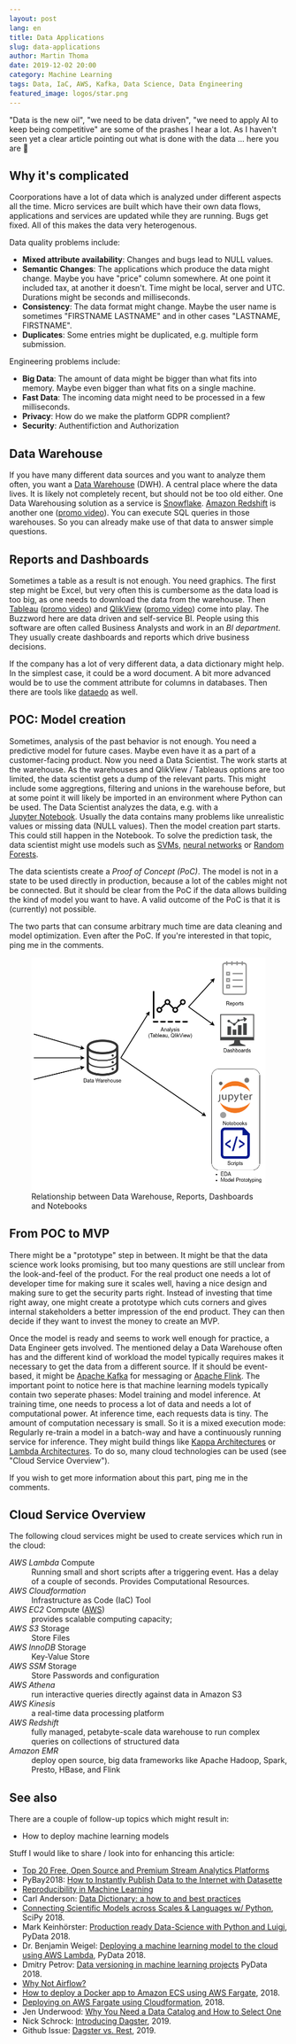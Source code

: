 ```yaml
---
layout: post
lang: en
title: Data Applications
slug: data-applications
author: Martin Thoma
date: 2019-12-02 20:00
category: Machine Learning
tags: Data, IaC, AWS, Kafka, Data Science, Data Engineering
featured_image: logos/star.png
---
```

"Data is the new oil", "we need to be data driven",
"we need to apply AI to keep being competitive" are some of the prashes I hear
a lot. As I haven't seen yet a clear article pointing out what is done with
the data ... here you are 🙂


## Why it's complicated

Coorporations have a lot of data which is analyzed under different aspects
all the time. Micro services are built which have their own data flows,
applications and services are updated while they are running. Bugs get fixed.
All of this makes the data very heterogenous.


Data quality problems include:

* **Mixed attribute availability**: Changes and bugs lead to NULL values.
* **Semantic Changes**: The applications which produce the data might change.
  Maybe you have "price" column somewhere. At one point it included tax, at
  another it doesn't. Time might be local, server and UTC. Durations might be
  seconds and milliseconds.
* **Consistency**: The data format might change. Maybe the user name is sometimes "FIRSTNAME
  LASTNAME" and in other cases "LASTNAME, FIRSTNAME".
* **Duplicates**: Some entries might be duplicated, e.g. multiple form submission.


Engineering problems include:

* **Big Data**: The amount of data might be bigger than what fits into memory.
  Maybe even bigger than what fits on a single machine.
* **Fast Data**: The incoming data might need to be processed in a few
  milliseconds.
* **Privacy**: How do we make the platform GDPR complient?
* **Security**: Authentifiction and Authorization

<!--

Buzz-Words: label label-warning
Technologies: label label-primary
Roles: label label-info
    --->

## Data Warehouse

If you have many different data sources and you want to analyze them often, you
want a [Data Warehouse](https://en.wikipedia.org/wiki/Data_warehouse) (DWH). A
central place where the data lives. It is likely not completely recent, but
should not be too old either. One Data Warehousing solution as a service
is [<span class="label label-primary">Snowflake</span>](https://en.wikipedia.org/wiki/Snowflake_Inc.).
[<span class="label label-primary">Amazon Redshift</span>](https://en.wikipedia.org/wiki/Amazon_Redshift) is another one
([promo video](https://www.youtube.com/watch?v=_qKm6o1zK3U)).
You can execute SQL queries in those warehouses. So you can already make use of
that data to answer simple questions.


## Reports and Dashboards

Sometimes a table as a result is not enough. You need graphics. The first step
might be Excel, but very often this is cumbersome as the data load is too big,
as one needs to download the data from the warehouse. Then
[<span class="label label-primary">Tableau</span>](https://en.wikipedia.org/wiki/Tableau_Software)
([promo&nbsp;video](https://www.youtube.com/watch?v=VUVqj7YsWmU)) and
[<span class="label label-primary">QlikView</span>](https://en.wikipedia.org/wiki/Qlik)
([promo&nbsp;video](https://www.youtube.com/watch?v=sqILcEwlHSI)) come into
play. The Buzzword here are <span class="label label-danger">data driven</span> and <span class="label label-danger">self-service BI</span>. People using
this software are often called <span class="label label-info">Business
Analysts</span> and work in an <i>BI department</i>. They usually create
dashboards and reports which drive business decisions.

If the company has a lot of very different data, a
<span class="label label-primary">data dictionary</span> might help. In the
simplest case, it could be a word document. A bit more advanced would be to
use the comment attribute for columns in databases. Then there are tools
like <a href="https://dataedo.com/">dataedo</a> as well.


## POC: Model creation

Sometimes, analysis of the past behavior is not enough. You need a predictive
model for future cases. Maybe even have it as a part of a customer-facing
product. Now you need a <span class="label label-info">Data Scientist</span>.
The work starts at the warehouse. As the warehouses and QlikView / Tableaus
options are too limited, the data scientist gets a dump of the relevant parts.
This might include some aggregtions, filtering and unions in the warehouse
before, but at some point it will likely be imported in an environment where
Python can be used. The Data Scientist analyzes the data, e.g. with a
[<span class="label label-primary">Jupyter&nbsp;Notebook</span>](https://en.wikipedia.org/wiki/Project_Jupyter). Usually
the data contains many problems like unrealistic values or missing data (NULL
values). Then the model creation part starts. This could still happen in the
Notebook. To solve the prediction task, the data scientist might use models
such as <a href="https://en.wikipedia.org/wiki/Support-vector_machine" class="label label-danger">SVMs</a>, <a href="https://en.wikipedia.org/wiki/Artificial_neural_network" class="label label-danger">neural networks</a> or <a href="https://en.wikipedia.org/wiki/Random_forest" class="label label-danger">Random Forests</a>.

The data scientists create a <dfn>Proof of Concept (PoC)</dfn>. The model is
not in a state to be used directly in production, because a lot of the cables
might not be connected. But it should be clear from the PoC if the data allows
building the kind of model you want to have. A valid outcome of the PoC is that
it is (currently) not possible.

The two parts that can consume arbitrary much time are data cleaning and model
optimization. Even after the PoC. If you're interested in that topic, ping me
in the comments.

<figure class="wp-caption aligncenter img-thumbnail">
    <a href="../images/2019/12/data-warehouse-analytics.png"><img src="../images/2019/12/data-warehouse-analytics.png" alt="Relationship between Data Warehouse, Reports, Dashboards and Notebooks" style="width: 512px;"/></a>
    <figcaption class="text-center">Relationship between Data Warehouse, Reports, Dashboards and Notebooks</figcaption>
</figure>


## From POC to MVP

<div class="info">There might be a "prototype" step in between. It might be that the data science work looks promising, but too many questions are still unclear from the look-and-feel of the product. For the real product one needs a lot of developer time for making sure it scales well, having a nice design and making sure to get the security parts right. Instead of investing that time right away, one might create a prototype which cuts corners and gives internal stakeholders a better impression of the end product. They can then decide if they want to invest the money to create an MVP.</div>

Once the model is ready and seems to work well enough for practice, a <span
class="label label-info">Data&nbsp;Engineer</span> gets involved. The mentioned
delay a Data Warehouse often has and the different kind of workload the model
typically requires makes it necessary to get the data from a different source.
If it should be event-based, it might be <a
href="https://en.wikipedia.org/wiki/Apache_Kafka" class="label label-primary">Apache&nbsp;Kafka</a> for
messaging or <a
href="https://en.wikipedia.org/wiki/Apache_Flink" class="label label-primary">Apache&nbsp;Flink</a>.
The important point to notice here is that machine learning models typically
contain two seperate phases: Model training and model inference. At training
time, one needs to process a lot of data and needs a lot of computational
power. At inference time, each requests data is tiny. The amount of computation
necessary is small. So it is a mixed execution mode: Regularly re-train a model
in a batch-way and have a continuously running service for inference.
They might build things like <a href="https://milinda.pathirage.org/kappa-architecture.com/" class="label label-danger">Kappa Architectures</a> or <a href="https://en.wikipedia.org/wiki/Lambda_architecture" class="label label-danger">Lambda Architectures</a>. To
do so, many cloud technologies can be used (see "Cloud Service Overview").

If you wish to get more information about this part, ping me in the comments.


## Cloud Service Overview

The following cloud services might be used to create services which run in
the cloud:

<dl>
    <dt><dfn>AWS Lambda</dfn> <span class="label label-primary">Compute</span></dt>
    <dd>Running small and short scripts after a triggering event. Has a delay of a couple of seconds. Provides Computational Resources.</dd>
    <dt><dfn>AWS Cloudformation</dfn></dt>
    <dd>Infrastructure as Code (IaC) Tool</dd>
    <dt><dfn>AWS EC2</dfn> <span class="label label-primary">Compute</span> (<a href="https://docs.aws.amazon.com/AWSEC2/latest/UserGuide/concepts.html">AWS</a>)</dt>
    <dd>provides scalable computing capacity; </dd>
    <dt><dfn>AWS S3</dfn> <span class="label label-primary">Storage</span></dt>
    <dd>Store Files</dd>
    <dt><dfn>AWS InnoDB</dfn> <span class="label label-primary">Storage</span></dt>
    <dd>Key-Value Store</dd>
    <dt><dfn>AWS SSM</dfn> <span class="label label-primary">Storage</span></dt>
    <dd>Store Passwords and configuration</dd>
    <dt><dfn>AWS Athena</dfn></dt>
    <dd>run interactive queries directly against data in Amazon S3</dd>
    <dt><dfn>AWS Kinesis</dfn></dt>
    <dd>a real-time data processing platform</dd>
    <dt><dfn>AWS Redshift</dfn></dt>
    <dd>fully managed, petabyte-scale data warehouse to run complex queries on collections of structured data</dd>
    <dt><dfn>Amazon EMR</dfn></dt>
    <dd>deploy open source, big data frameworks like Apache Hadoop, Spark, Presto, HBase, and Flink</dd>
</dl>


## See also

There are a couple of follow-up topics which might result in:

* How to deploy machine learning models

Stuff I would like to share / look into for enhancing this article:

* [Top 20 Free, Open Source and Premium Stream Analytics Platforms](https://www.predictiveanalyticstoday.com/top-open-source-commercial-stream-analytics-platforms/)
* PyBay2018: [How to Instantly Publish Data to the Internet with Datasette](https://www.youtube.com/watch?v=lmP75mp3-Rg)
* [Reproducibility in Machine Learning](https://martin-thoma.com/ml-reproducibility/)
* Carl Anderson: [Data Dictionary: a how to and best practices](https://medium.com/@leapingllamas/data-dictionary-a-how-to-and-best-practices-a09a685dcd61)
* [Connecting Scientific Models across Scales & Languages w/ Python](https://www.youtube.com/watch?v=Vv6Ksqitfc8), SciPy 2018.
* Mark Keinhörster: [Production ready Data-Science with Python and Luigi](https://www.youtube.com/watch?v=jRkW5Uf58K4), PyData 2018.
* Dr. Benjamin Weigel: [Deploying a machine learning model to the cloud using AWS Lambda](https://www.youtube.com/watch?v=4ocbx9IeBMU), PyData 2018.
* Dmitry Petrov: [Data versioning in machine learning projects](https://www.youtube.com/watch?v=BneW7jgB298) PyData 2018.
* [Why Not Airflow?](https://medium.com/the-prefect-blog/why-not-airflow-4cfa423299c4)
* [How to deploy a Docker app to Amazon ECS using AWS Fargate](https://medium.com/containers-on-aws/deploy-the-voting-app-to-aws-ecs-with-fargate-cb75f226408f), 2018.
* [Deploying on AWS Fargate using Cloudformation](https://medium.com/@anupam.ncsu/deploying-on-aws-fargate-using-cloudformation-3bf33cefbf18), 2018.
* Jen Underwood: [Why You Need a Data Catalog and How to Select One](https://www.jenunderwood.com/2017/08/30/need-data-catalog-select-one/)
* Nick Schrock: [Introducing Dagster](https://medium.com/dagster-io/introducing-dagster-dbd28442b2b7), 2019.
* Github Issue: [Dagster vs. Rest](https://github.com/dagster-io/dagster/issues/1593), 2019.

